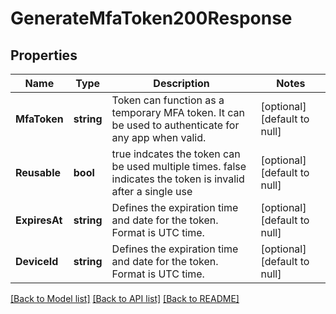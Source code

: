 # GenerateMfaToken200Response

## Properties
Name | Type | Description | Notes
------------ | ------------- | ------------- | -------------
**MfaToken** | **string** | Token can function as a temporary MFA token. It can be used to authenticate for any app when valid. | [optional] [default to null]
**Reusable** | **bool** | true indcates the token can be used multiple times. false indicates the token is invalid after a single use | [optional] [default to null]
**ExpiresAt** | **string** | Defines the expiration time and date for the token. Format is UTC time. | [optional] [default to null]
**DeviceId** | **string** | Defines the expiration time and date for the token. Format is UTC time. | [optional] [default to null]

[[Back to Model list]](../README.md#documentation-for-models) [[Back to API list]](../README.md#documentation-for-api-endpoints) [[Back to README]](../README.md)

